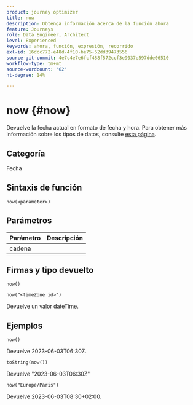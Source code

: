 ```yaml
---
product: journey optimizer
title: now
description: Obtenga información acerca de la función ahora
feature: Journeys
role: Data Engineer, Architect
level: Experienced
keywords: ahora, función, expresión, recorrido
exl-id: 16dcc772-e48d-4f10-be75-62dd39473556
source-git-commit: 4e7c4e7e6fcf488f572ccf3e9037e597dde06510
workflow-type: tm+mt
source-wordcount: '62'
ht-degree: 14%

---
```


# now {#now}

Devuelve la fecha actual en formato de fecha y hora. Para obtener más información sobre los tipos de datos, consulte [esta página](../expression/data-types.md).

## Categoría

Fecha

## Sintaxis de función

`now(<parameter>)`

## Parámetros

| Parámetro | Descripción |
|--- |--- |
| cadena |  |

## Firmas y tipo devuelto

`now()`

`now("<timeZone id>")`

Devuelve un valor dateTime.

## Ejemplos

`now()`

Devuelve 2023-06-03T06:30Z.

`toString(now())`

Devuelve &quot;2023-06-03T06:30Z&quot;

`now("Europe/Paris")`

Devuelve 2023-06-03T08:30+02:00.
